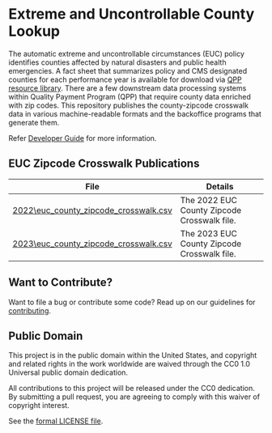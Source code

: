 # Extreme and Uncontrollable County Lookup

The automatic extreme and uncontrollable circumstances (EUC) policy identifies counties affected by natural disasters and public health emergencies.
A fact sheet that summarizes policy and CMS designated counties for each performance year is available for download via [QPP resource library](https://qpp.cms.gov/resources/resource-library).
There are a few downstream data processing systems within Quality Payment Program (QPP) that require county data enriched with zip codes. 
This repository publishes the county-zipcode crosswalk data in various machine-readable formats and the backoffice programs that generate them.

Refer [Developer Guide](./DEVELOPMENT.md) for more information. 

## EUC Zipcode Crosswalk Publications
| File                                                                                  | Details                                      |
|---------------------------------------------------------------------------------------|----------------------------------------------|
| [2022\euc_county_zipcode_crosswalk.csv](./data/2022/euc_county_zipcode_crosswalk.csv) | The 2022 EUC County Zipcode Crosswalk file.  |
| [2023\euc_county_zipcode_crosswalk.csv](./data/2023/euc_county_zipcode_crosswalk.csv) | The 2023 EUC County Zipcode Crosswalk file.  |



## Want to Contribute?

Want to file a bug or contribute some code? Read up on our guidelines for [contributing].

[contributing]: /.github/CONTRIBUTING.md

## Public Domain

This project is in the public domain within the United States, and copyright and related rights in the work worldwide are waived
through the CC0 1.0 Universal public domain dedication.

All contributions to this project will be released under the CC0 dedication. By submitting a pull request, you are agreeing to
comply with this waiver of copyright interest.

See the [formal LICENSE file](/LICENSE).
